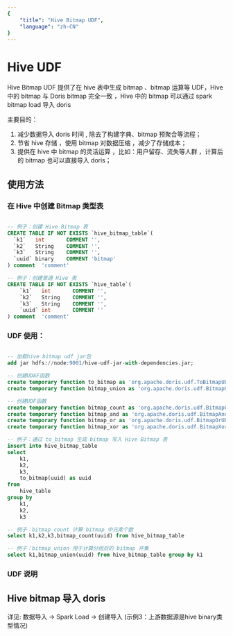 ```yaml
---
{
    "title": "Hive Bitmap UDF",
    "language": "zh-CN"
}
---
```


<!-- 
Licensed to the Apache Software Foundation (ASF) under one
or more contributor license agreements.  See the NOTICE file
distributed with this work for additional information
regarding copyright ownership.  The ASF licenses this file
to you under the Apache License, Version 2.0 (the
"License"); you may not use this file except in compliance
with the License.  You may obtain a copy of the License at

  http://www.apache.org/licenses/LICENSE-2.0

Unless required by applicable law or agreed to in writing,
software distributed under the License is distributed on an
"AS IS" BASIS, WITHOUT WARRANTIES OR CONDITIONS OF ANY
KIND, either express or implied.  See the License for the
specific language governing permissions and limitations
under the License.
-->

# Hive UDF

 Hive Bitmap UDF 提供了在 hive 表中生成 bitmap 、bitmap 运算等 UDF，Hive 中的 bitmap 与 Doris bitmap 完全一致 ，Hive 中的 bitmap 可以通过 spark bitmap load 导入 doris
 
 主要目的：
  1. 减少数据导入 doris 时间 , 除去了构建字典、bitmap 预聚合等流程；
  2. 节省 hive 存储 ，使用 bitmap 对数据压缩 ，减少了存储成本；
  3. 提供在 hive 中 bitmap 的灵活运算 ，比如：用户留存、流失等人群 ，计算后的 bitmap 也可以直接导入 doris；

## 使用方法

### 在 Hive 中创建 Bitmap 类型表

```sql

-- 例子：创建 Hive Bitmap 表
CREATE TABLE IF NOT EXISTS `hive_bitmap_table`(
  `k1`   int       COMMENT '',
  `k2`   String    COMMENT '',
  `k3`   String    COMMENT '',
  `uuid` binary    COMMENT 'bitmap'
) comment  'comment'

-- 例子：创建普通 Hive 表
CREATE TABLE IF NOT EXISTS `hive_table`(
    `k1`   int       COMMENT '',
    `k2`   String    COMMENT '',
    `k3`   String    COMMENT '',
    `uuid` int       COMMENT ''
) comment  'comment'
```

### UDF 使用：

```sql

-- 加载hive bitmap udf jar包
add jar hdfs://node:9001/hive-udf-jar-with-dependencies.jar;

-- 创建UDAF函数
create temporary function to_bitmap as 'org.apache.doris.udf.ToBitmapUDAF';
create temporary function bitmap_union as 'org.apache.doris.udf.BitmapUnionUDAF';

-- 创建UDF函数
create temporary function bitmap_count as 'org.apache.doris.udf.BitmapCountUDF';
create temporary function bitmap_and as 'org.apache.doris.udf.BitmapAndUDF';
create temporary function bitmap_or as 'org.apache.doris.udf.BitmapOrUDF';
create temporary function bitmap_xor as 'org.apache.doris.udf.BitmapXorUDF';

-- 例子：通过 to_bitmap 生成 bitmap 写入 Hive Bitmap 表
insert into hive_bitmap_table
select 
    k1,
    k2,
    k3,
    to_bitmap(uuid) as uuid
from 
    hive_table
group by 
    k1,
    k2,
    k3

-- 例子：bitmap_count 计算 bitmap 中元素个数
select k1,k2,k3,bitmap_count(uuid) from hive_bitmap_table

-- 例子：bitmap_union 用于计算分组后的 bitmap 并集
select k1,bitmap_union(uuid) from hive_bitmap_table group by k1

```

### UDF 说明

## Hive bitmap 导入 doris

 详见: 数据导入 -> Spark Load -> 创建导入 (示例3：上游数据源是hive binary类型情况)
